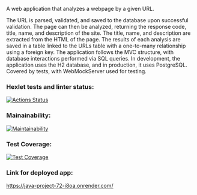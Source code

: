 A web application that analyzes a webpage by a given URL.

The URL is parsed, validated, and saved to the database upon successful validation.
The page can then be analyzed, returning the response code, title, name, and description of the site.
The title, name, and description are extracted from the HTML of the page.
The results of each analysis are saved in a table linked to the URLs table with a one-to-many relationship using a foreign key.
The application follows the MVC structure, with database interactions performed via SQL queries.
In development, the application uses the H2 database, and in production, it uses PostgreSQL.
Covered by tests, with WebMockServer used for testing.

### Hexlet tests and linter status:
[![Actions Status](https://github.com/LiudmilaKorchikova/java-project-72/actions/workflows/hexlet-check.yml/badge.svg)](https://github.com/LiudmilaKorchikova/java-project-72/actions)
### Mainainability:
[![Maintainability](https://api.codeclimate.com/v1/badges/0b40fc097341d227ed04/maintainability)](https://codeclimate.com/github/LiudmilaKorchikova/java-project-72/maintainability)
### Test Coverage:
[![Test Coverage](https://api.codeclimate.com/v1/badges/0b40fc097341d227ed04/test_coverage)](https://codeclimate.com/github/LiudmilaKorchikova/java-project-72/test_coverage)
### Link for deployed app:
https://java-project-72-i8oa.onrender.com/
